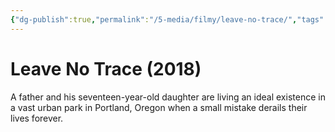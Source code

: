 ```yaml
---
{"dg-publish":true,"permalink":"/5-media/filmy/leave-no-trace/","tags":["to-watch","фильм","#Adventure","#Drama"]}
---
```


# Leave No Trace (2018)
 
A father and his seventeen-year-old daughter are living an ideal existence in a vast urban park in Portland, Oregon when a small mistake derails their lives forever.

